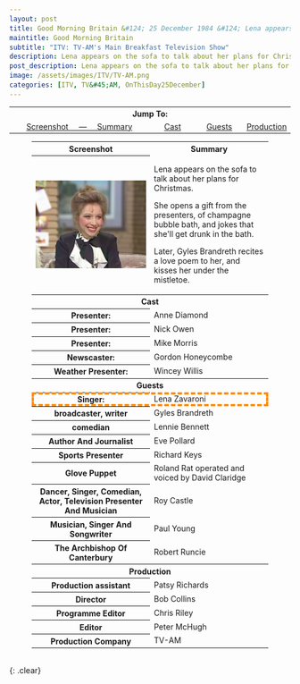 ```yaml
---
layout: post
title: Good Morning Britain &#124; 25 December 1984 &#124; Lena appears on the sofa to talk about her plans for Christmas.
maintitle: Good Morning Britain
subtitle: "ITV: TV-AM's Main Breakfast Television Show"
description: Lena appears on the sofa to talk about her plans for Christmas.
post_description: Lena appears on the sofa to talk about her plans for Christmas.
image: /assets/images/ITV/TV-AM.png
categories: [ITV, TV&#45;AM, OnThisDay25December]
---
```


<table>
<tr align="center">
<th colspan="5">Jump To:</th>
</tr>

<tr align="center">
<td style="width:50%;"><a href="#infobox1">Screenshot &nbsp;&nbsp;&nbsp; &#8212; &nbsp;&nbsp;&nbsp; Summary</a></td>
<td style="width:16.66%;"><a href="#infobox2">Cast</a></td>
<td style="width:16.67%;"><a href="#infobox3">Guests</a></td>
<td style="width:16.66%;"><a href="#infobox4">Production</a></td>
</tr>
</table>

<figure class="fig3">
<table>
<tr id="infobox1"><th>Screenshot</th><th>Summary</th></tr>
<tr><th class="top" style="width:50%;"><img src="/assets/images/ITV/TV-AM.png" class="full-width" /></th>
<td class="top">
<p>Lena appears on the sofa to talk about her plans for Christmas.</p>
<p>She opens a gift from the presenters, of champagne bubble bath, and jokes that she'll get drunk in the bath.</p>
<p>Later, Gyles Brandreth recites a love poem to her, and kisses her under the mistletoe.</p>
</td></tr>
<tr id="infobox2" class="split"><th colspan="2">Cast</th></tr>
<tr><th style="width:25%;">Presenter:</th> <td>Anne Diamond</td></tr>
<tr><th>Presenter:</th><td>Nick Owen</td></tr>
<tr><th>Presenter:</th><td>Mike Morris</td></tr>
<tr><th>Newscaster:</th><td>Gordon Honeycombe</td></tr>
<tr><th>Weather Presenter:</th><td>Wincey Willis</td></tr>
<tr id="infobox3" class="split"><th colspan="2">Guests</th></tr>
<tr style="outline: 4px dashed darkorange; outline-offset: -4px;" id="lz"><th>Singer:</th><td>Lena Zavaroni</td></tr>
<tr><th>broadcaster, writer</th><td>Gyles Brandreth</td></tr>
<tr><th>comedian</th><td>Lennie Bennett</td></tr>
<tr><th>Author And Journalist</th><td>Eve Pollard</td></tr>
<tr><th>Sports Presenter</th><td>Richard Keys</td></tr>
<tr><th>Glove Puppet</th><td class="whitespace">Roland Rat
operated and voiced by David Claridge</td></tr>
<tr><th>Dancer, Singer, Comedian, Actor, Television Presenter And Musician</th><td>Roy Castle</td></tr>
<tr><th>Musician, Singer And Songwriter</th><td>Paul Young</td></tr>
<tr><th>The Archbishop Of Canterbury</th><td>Robert Runcie</td></tr>
<tr id="infobox4" class="split"><th colspan="2">Production</th></tr>
<tr><th>Production assistant</th><td>Patsy Richards</td></tr>
<tr><th>Director</th><td>Bob Collins</td></tr>
<tr><th>Programme Editor</th><td>Chris Riley</td></tr>
<tr><th>Editor</th><td>Peter McHugh</td></tr>
<tr><th>Production Company</th><td>TV-AM</td></tr>
</table>
</figure>

<br />{: .clear}

<style>
#infobox2, #infobox3, #infobox4 {scroll-margin-top:-3px;}
</style>

